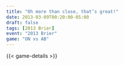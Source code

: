 ```yaml
---
title: "Oh more than close, that’s great!"
date: 2013-03-09T00:20:00-05:00
draft: false
tags: [2013 Brier]
event: "2013 Brier"
game: "ON vs AB"
---
```

{{< game-details >}}
<!--more--> 